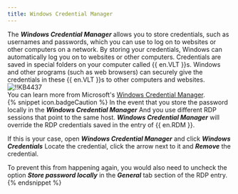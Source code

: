 ```yaml
---
title: Windows Credential Manager
---
```

The ***Windows Credential Manager*** allows you to store credentials, such as usernames and passwords, which you can use to log on to websites or other computers on a network. By storing your credentials, Windows can automatically log you on to websites or other computers. Credentials are saved in special folders on your computer called {{ en.VLT }}s. Windows and other programs (such as web browsers) can securely give the credentials in these {{ en.VLT }}s to other computers and websites.  
![!!KB4437](https://webdevolutions.azureedge.net/docs/en/kb/KB4437.png)  
You can learn more from Microsoft's [Windows Credential Manager](https://msdn.microsoft.com/en-us/library/windows/desktop/aa374792(v=vs.85).aspx).  
{% snippet icon.badgeCaution %}
In the event that you store the password locally in the ***Windows Credential Manager*** And you use different RDP sessions that point to the same host. ***Windows Credential Manager*** will override the RDP credentials saved in the entry of {{ en.RDM }}.  

If this is your case, open ***Windows Credential Manager*** and click ***Windows Credentials*** Locate the credential, click the arrow next to it and ***Remove*** the credential.  

To prevent this from happening again, you would also need to uncheck the option ***Store password locally*** in the ***General*** tab section of the RDP entry.
{% endsnippet %}
